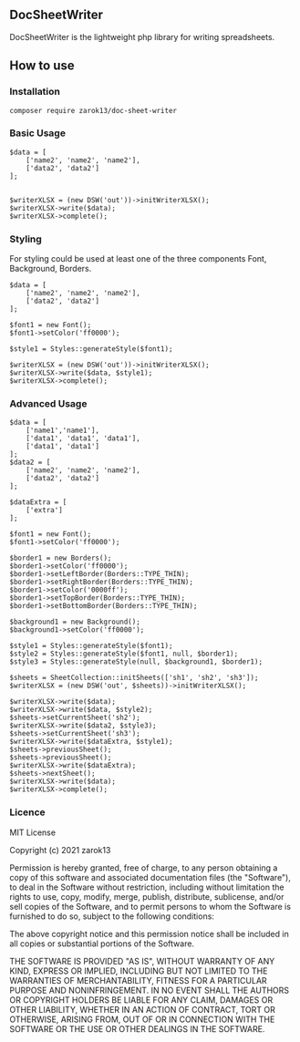 ## DocSheetWriter
DocSheetWriter is the lightweight php library for writing spreadsheets.

## How to use

### Installation

```
composer require zarok13/doc-sheet-writer
```
### Basic Usage

```
$data = [
    ['name2', 'name2', 'name2'],
    ['data2', 'data2']
];


$writerXLSX = (new DSW('out'))->initWriterXLSX();
$writerXLSX->write($data);
$writerXLSX->complete();
```
### Styling
For styling could be used at least one of the three components Font, Background, Borders.

```
$data = [
    ['name2', 'name2', 'name2'],
    ['data2', 'data2']
];

$font1 = new Font();
$font1->setColor('ff0000');

$style1 = Styles::generateStyle($font1);

$writerXLSX = (new DSW('out'))->initWriterXLSX();
$writerXLSX->write($data, $style1);
$writerXLSX->complete();
```
### Advanced Usage
```
$data = [
    ['name1','name1'],
    ['data1', 'data1', 'data1'],
    ['data1', 'data1']
];
$data2 = [
    ['name2', 'name2', 'name2'],
    ['data2', 'data2']
];

$dataExtra = [
    ['extra']
];

$font1 = new Font();
$font1->setColor('ff0000');

$border1 = new Borders();
$border1->setColor('ff0000');
$border1->setLeftBorder(Borders::TYPE_THIN);
$border1->setRightBorder(Borders::TYPE_THIN);
$border1->setColor('0000ff');
$border1->setTopBorder(Borders::TYPE_THIN);
$border1->setBottomBorder(Borders::TYPE_THIN);

$background1 = new Background();
$background1->setColor('ff0000');

$style1 = Styles::generateStyle($font1);
$style2 = Styles::generateStyle($font1, null, $border1);
$style3 = Styles::generateStyle(null, $background1, $border1);

$sheets = SheetCollection::initSheets(['sh1', 'sh2', 'sh3']);
$writerXLSX = (new DSW('out', $sheets))->initWriterXLSX();

$writerXLSX->write($data);
$writerXLSX->write($data, $style2);
$sheets->setCurrentSheet('sh2');
$writerXLSX->write($data2, $style3);
$sheets->setCurrentSheet('sh3');
$writerXLSX->write($dataExtra, $style1);
$sheets->previousSheet();
$sheets->previousSheet();
$writerXLSX->write($dataExtra);
$sheets->nextSheet();
$writerXLSX->write($data);
$writerXLSX->complete();
```
### Licence

MIT License

Copyright (c) 2021 zarok13

Permission is hereby granted, free of charge, to any person obtaining a copy
of this software and associated documentation files (the "Software"), to deal
in the Software without restriction, including without limitation the rights
to use, copy, modify, merge, publish, distribute, sublicense, and/or sell
copies of the Software, and to permit persons to whom the Software is
furnished to do so, subject to the following conditions:

The above copyright notice and this permission notice shall be included in all
copies or substantial portions of the Software.

THE SOFTWARE IS PROVIDED "AS IS", WITHOUT WARRANTY OF ANY KIND, EXPRESS OR
IMPLIED, INCLUDING BUT NOT LIMITED TO THE WARRANTIES OF MERCHANTABILITY,
FITNESS FOR A PARTICULAR PURPOSE AND NONINFRINGEMENT. IN NO EVENT SHALL THE
AUTHORS OR COPYRIGHT HOLDERS BE LIABLE FOR ANY CLAIM, DAMAGES OR OTHER
LIABILITY, WHETHER IN AN ACTION OF CONTRACT, TORT OR OTHERWISE, ARISING FROM,
OUT OF OR IN CONNECTION WITH THE SOFTWARE OR THE USE OR OTHER DEALINGS IN THE
SOFTWARE.